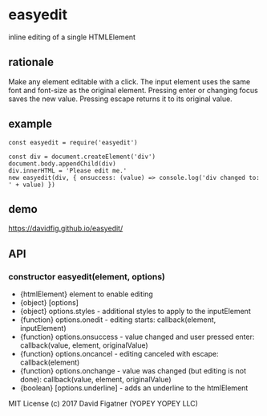 # easyedit
inline editing of a single HTMLElement

## rationale

Make any element editable with a click. The input element uses the same font and font-size as the original element. Pressing enter or changing focus saves the new value. Pressing escape returns it to its original value.

## example

    const easyedit = require('easyedit')

    const div = document.createElement('div')
    document.body.appendChild(div)
    div.innerHTML = 'Please edit me.'
    new easyedit(div, { onsuccess: (value) => console.log('div changed to: ' + value) })

## demo
https://davidfig.github.io/easyedit/


## API

### constructor easyedit(element, options)

- {htmlElement} element to enable editing
- {object} [options]
- {object} options.styles - additional styles to apply to the inputElement
- {function} options.onedit - editing starts: callback(element, inputElement)
- {function} options.onsuccess - value changed and user pressed enter: callback(value, element, originalValue)
- {function} options.oncancel - editing canceled with escape: callback(element)
- {function} options.onchange - value was changed (but editing is not done): callback(value, element, originalValue)
- {boolean} [options.underline] - adds an underline to the htmlElement

MIT License
(c) 2017 David Figatner (YOPEY YOPEY LLC)